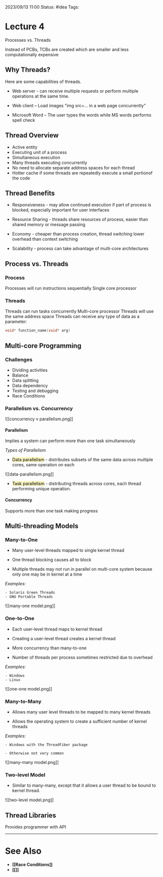 2023/09/13 11:00
Status: #idea
Tags:

# Lecture 4

Processes vs. Threads

Instead of PCBs, TCBs are created which are smaller and less computationally expensive
## Why Threads?

Here are some capabilities of threads.

- Web server - can receive multiple requests or perform multiple operations at the same time.

- Web client – Load images "img src=... in a web page concurrently"

- Microsoft Word – The user types the words while MS words performs spell check

## Thread Overview

- Active entity
- Executing unit of a process
- Simultaneous execution
- Many threads executing concurrently
- No need to allocate separate address spaces for each thread
- Hotter cache if some threads are repeatedly execute a small portionof the code

## Thread Benefits

- Responsiveness - may allow continued execution if part of process is blocked, especially important for user interfaces

- Resource Sharing - threads share resources of process, easier than shared memory or message passing

- Economy - cheaper than process creation, thread switching lower overhead than context switching

- Scalability - process can take advantage of multi-core architectures

## Process vs. Threads

### Process 

Processes will run instructions sequentially
Single core processor

### Threads

Threads can run tasks concurrently
Multi-core processor
Threads will use the same address space
Threads can receive any type of data as a parameter:

```C++
void* function_name(void* arg)
```

## Multi-core Programming


### Challenges

- Dividing activities
- Balance
- Data splitting
- Data dependency
- Testing and debugging
- Race Conditions

### Parallelism vs. Concurrency

![[concurrency v parallelism.png]]

#### Parallelism

Implies a system can perform more than one task simultaneously

*Types of Parallelism*

- <mark style="background: #FFF3A3A6;">Data parallelism</mark> - distributes subsets of the same data across multiple cores, same operation on each

![[data-parallelism.png]]

- <mark style="background: #FFF3A3A6;">Task parallelism</mark> - distributing threads across cores, each thread performing unique operation.

#### Concurrency

Supports more than one task making progress

## Multi-threading Models

### Many-to-One

- Many user-level threads mapped to single kernel thread

- One thread blocking causes all to block

- Multiple threads may not run in parallel on multi-core system because only one may be in kernel at a time

*Examples:*

	- Solaris Green Threads
	- GNU Portable Threads

![[many-one model.png]]

### One-to-One

- Each user-level thread maps to kernel thread

- Creating a user-level thread creates a kernel thread

- More concurrency than many-to-one

- Number of threads per process sometimes restricted due to overhead

*Examples:*

	- Windows
	- Linux

![[one-one model.png]]

### Many-to-Many

- Allows many user level threads to be mapped to many kernel threads

- Allows the operating system to create a sufficient number of kernel threads

*Examples:*

	- Windows with the ThreadFiber package

	- Otherwise not very common

![[many-many model.png]]

### Two-level Model

- Similar to many-many, except that it allows a user thread to be bound to kernel thread.

![[two-level model.png]]

## Thread Libraries

Provides programmer with API 


---
# See Also

- **[[Race Conditions]]**
- **[[]]**
